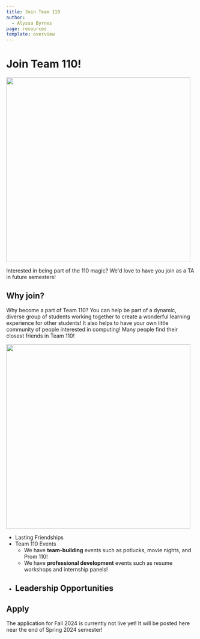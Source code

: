 ```yaml
---
title: Join Team 110
author:
  - Alyssa Byrnes
page: resources
template: overview
---
```


# Join Team 110!

<img src="/static/team/hack110-f23.jpg" style="width: 51vw; max-width: 51vw">

Interested in being part of the 110 magic? We'd love to have you join as a TA in future semesters! 

## Why join?

Why become a part of Team 110? You can help be part of a dynamic, diverse group of students working together to create a wonderful learning experience for other students! It also helps to have your own little community of people interested in computing! Many people find their closest friends in Team 110!

<img src="/static/team/prom110.jpg" style="width: 51vw; max-width: 51vw">

- Lasting Friendships 
- Team 110 Events
    - We have **team-building** events such as potlucks, movie nights, and Prom 110! 
    - We have **professional development** events such as resume workshops and internship panels!
- Leadership Opportunities
    -

## Apply

The application for Fall 2024 is currently not live yet! It will be posted here near the end of Spring 2024 semester!